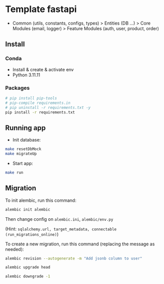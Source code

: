 # Template fastapi
- Common (utils, constants, configs, types) > Entities (DB ...) > Core Modules (email, logger) > Feature Modules (auth, user, product, order)

## Install
### Conda
- Install & create & activate env
- Python 3.11.11
### Packages
```sh
# pip install pip-tools
# pip-compile requirements.in
# pip uninstall -r requirements.txt -y
pip install -r requirements.txt
```

## Running app
- Init database:
```bash
make resetDbMock
make migrateUp
```
- Start app:
```bash
make run
```

## Migration
To init alembic, run this command:
```bash
alembic init alembic
```
Then change config on `alembic.ini`, `alembic/env.py` 

(Hint: ```sqlalchemy.url, target_metadata, connectable (run_migrations_online)```)

To create a new migration, run this command (replacing the message as needed):
```bash
alembic revision --autogenerate -m "Add jsonb column to user"

alembic upgrade head

alembic downgrade -1
```